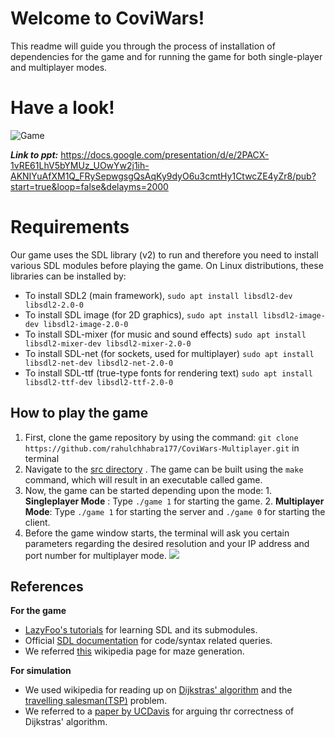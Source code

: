 
# Welcome to CoviWars!
This readme will guide you through the process of installation of dependencies for the game and for running the game for both single-player and multiplayer modes.

# Have a look!

![Game ](https://github.com/rahulchhabra177/CoviWars-Multiplayer/blob/master/maingame/assets/game.gif?raw=true)


***Link to ppt:*** https://docs.google.com/presentation/d/e/2PACX-1vRE61LhV5bYMUz_UOwYw2j1ih-AKNIYuAfXM1Q_FRySepwgsgQsAqKy9dyO6u3cmtHy1CtwcZE4yZr8/pub?start=true&loop=false&delayms=2000

# **Requirements**
Our game uses the SDL library (v2) to run and therefore you need to install various SDL modules before playing the game. On Linux distributions, these libraries can be installed by:

 - To install SDL2 (main framework),
	 `sudo apt install libsdl2-dev libsdl2-2.0-0`
- To install SDL image (for 2D graphics),
	`sudo apt install libsdl2-image-dev libsdl2-image-2.0-0`
- To install SDL-mixer (for music and sound effects)
	`sudo apt install libsdl2-mixer-dev libsdl2-mixer-2.0-0`
- To install SDL-net (for sockets, used for multiplayer)
	`sudo apt install libsdl2-net-dev libsdl2-net-2.0-0`
- To install SDL-ttf (true-type fonts for rendering text)
	`sudo apt install libsdl2-ttf-dev libsdl2-ttf-2.0-0`
	
## **How to play the game**
	
 1. First, clone the game repository by using the command:
 `git clone https://github.com/rahulchhabra177/CoviWars-Multiplayer.git` in terminal
 2. Navigate to the [src directory](https://github.com/rahulchhabra177/CoviWars-Multiplayer/tree/master/maingame/src)
 . The game can be built using the `make` command, which will result in an executable called game.
 4. Now, the game can be started depending upon the mode:
			1. **Singleplayer Mode** : Type `./game 1` for starting the game.
			2. **Multiplayer Mode**: Type `./game 1` for starting the server and `./game 0` for starting the client.
5. Before the game window starts, the terminal will ask you certain parameters regarding the desired resolution and your IP address and port number for multiplayer mode.
![](https://github.com/rahulchhabra177/CoviWars-Multiplayer/tree/master/maingame/assets/screen/image.png)
 

## **References**

**For the game**
	
 -  [LazyFoo's tutorials](https://lazyfoo.net/tutorials/SDL/) for learning SDL and its submodules. 
 -  Official [SDL documentation](https://wiki.libsdl.org/) for code/syntax related queries.
 -  We referred [this](https://en.wikipedia.org/wiki/Maze_generation_algorithm) wikipedia page for maze generation.

**For simulation**

 - We used wikipedia for reading up on [Dijkstras' algorithm](https://en.wikipedia.org/wiki/Dijkstra%27s_algorithm) and the [travelling salesman(TSP)](https://en.wikipedia.org/wiki/Travelling_salesman_problem) problem.
 - We referred to a [paper by UCDavis](https://web.cs.ucdavis.edu/~amenta/w10/dijkstra.pdf) for arguing thr correctness of Dijkstras' algorithm.
